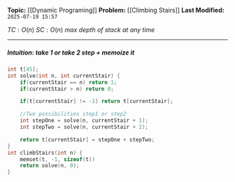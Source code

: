 **Topic:** [[Dynamic Programing]]
**Problem:**  [[Climbing Stairs]]
**Last Modified:**  `2025-07-19 15:57`

 $TC: O(n)$
 $SC: O(n)$ *max depth of stack at any time*

---
##### **Intuition**: take 1 or take 2 step + memoize it

 
```cpp
int t[45];
int solve(int n, int currentStair) {
	if(currentStair == n) return 1;
	if(currentStair > n) return 0;

	if(t[currentStair] != -1) return t[currentStair];

	//Two possibilities step1 or step2
	int stepOne = solve(n, currentStair + 1); 
	int stepTwo = solve(n, currentStair + 2);

	return t[currentStair] = stepOne + stepTwo;
}
int climbStairs(int n) {
	memset(t, -1, sizeof(t))
	return solve(n, 0);
}
```

